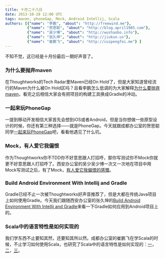 ```yaml
---
title: 十月二十八日
date: 2013-10-28 12:00 UTC
tags: maven, phoneGap, Mock, Android Intellij, Scala
authors: [{"name": "李鹏", "about": "http://freewind.me"},
		  {"name": "贺思聪", "about": "http://blog.april1985.com"},
		  {"name": "吴少博", "about": "http://wushaobo.info"},
		  {"name": "张久坤", "about": "http://jiukun.us"},
		  {"name": "崔鹏飞", "about": "http://cuipengfei.me"} ]
---
```


不知不觉，这已经是十月份最后一期好声音了。

### 为什么要抛弃maven

在Thoughtworks的Tech Radar里Maven已经On Hold了，但是大家知道曾经流行的Maven为什么被On Hold区吗？且看李鹏怎么低调的为大家解释[为什么要抛弃maven](http://freewind.me/blog/20130803/2195.html)，看完之后相信大家会有把项目的构建工具换成Gradle的冲动。

### 一起来玩PhoneGap

一提到移动开发相信大家首先会想到iOS或者Android，但是当你想做一些原型设计的时候，你还有第三种选择——就是PhoneGap。今天就跟成都办公室的贺思聪同学[一起来玩PhoneGap](http://blog.april1985.com/index.php/2013/10/yi_qi_lai_wan_phonegap/)吧，看看他遇见了什么坑。

### Mock，有人爱它我偏恨

作为Thoughtworks你不TDD你不好意思跟人打招呼，那你写测试你不Mock你就更不好意思跟人打招呼了。西安办公室的吴少吴少博一次又一次地在项目中用Mock写测试之后，有了Mock，[有人爱它我偏恨的感慨](http://wushaobo.info/?p=49)。

### Build Android Environment With Intellij and Gradle

Gradle已经不止一次被Thoughtworks好声音推荐了，但是大都在传统Java项目上如何使用Gradle。今天我们跟随西安办公室的张久坤的[Build Android Environment With Intellij and Gradle](http://jiukun.us/blog/2013/07/18/build-android-environmentwith-intellij-and-gradle/)来看一下Gradle如何应用到Android项目上的。

### Scala中的语言特性是如何实现的

我们学东西不止要知其然，还要知其所以然。成都办公室的崔鹏飞在学Scala的时候，不止学习如何使用Scala，也研究了Scala中的语言特性是如何实现的：[一](http://cuipengfei.me/blog/2013/05/05/how-are-scala-language-features-implemented/)，[二](http://cuipengfei.me/blog/2013/05/11/scala-language-features-2/)，[三](http://cuipengfei.me/blog/2013/10/13/scala-trait/)。
